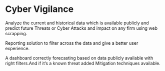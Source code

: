 
# Cyber Vigilance

Analyze the current and historical data which is available publicly and predict future Threats or Cyber Attacks and impact on any firm using web scrapping.  

Reporting solution to filter across the data and give a better user experience.  

A dashboard correctly forecasting based on data publicly available with right filters.And if it’s a known threat added Mitigation techniques available.


